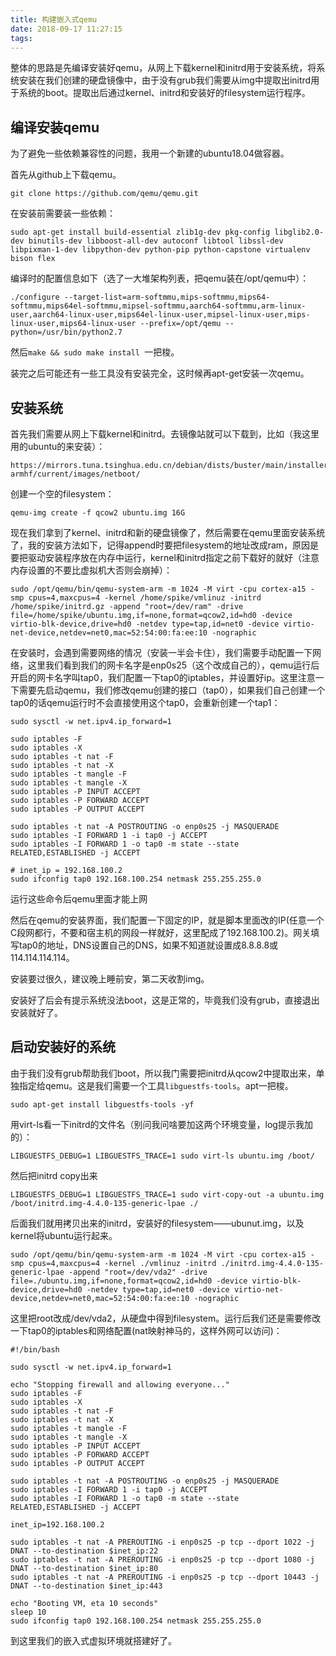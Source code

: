 ```yaml
---
title: 构建嵌入式qemu
date: 2018-09-17 11:27:15
tags:
---
```




整体的思路是先编译安装好qemu，从网上下载kernel和initrd用于安装系统，将系统安装在我们创建的硬盘镜像中，由于没有grub我们需要从img中提取出initrd用于系统的boot。提取出后通过kernel、initrd和安装好的filesystem运行程序。

<!-- more-->

## 编译安装qemu 

为了避免一些依赖兼容性的问题，我用一个新建的ubuntu18.04做容器。

首先从github上下载qemu。

```
git clone https://github.com/qemu/qemu.git
```

在安装前需要装一些依赖：

```
sudo apt-get install build-essential zlib1g-dev pkg-config libglib2.0-dev binutils-dev libboost-all-dev autoconf libtool libssl-dev libpixman-1-dev libpython-dev python-pip python-capstone virtualenv bison flex
```

编译时的配置信息如下（选了一大堆架构列表，把qemu装在/opt/qemu中）：

```
./configure --target-list=arm-softmmu,mips-softmmu,mips64-softmmu,mips64el-softmmu,mipsel-softmmu,aarch64-softmmu,arm-linux-user,aarch64-linux-user,mips64el-linux-user,mipsel-linux-user,mips-linux-user,mips64-linux-user --prefix=/opt/qemu --python=/usr/bin/python2.7
```

然后`make && sudo make install `一把梭。

装完之后可能还有一些工具没有安装完全，这时候再apt-get安装一次qemu。

## 安装系统

首先我们需要从网上下载kernel和initrd。去镜像站就可以下载到，比如（我这里用的ubuntu的来安装）：

```
https://mirrors.tuna.tsinghua.edu.cn/debian/dists/buster/main/installer-armhf/current/images/netboot/
```

创建一个空的filesystem：

```
qemu-img create -f qcow2 ubuntu.img 16G
```

现在我们拿到了kernel、initrd和新的硬盘镜像了，然后需要在qemu里面安装系统了，我的安装方法如下，记得append时要把filesystem的地址改成ram，原因是要把驱动安装程序放在内存中运行，kernel和initrd指定之前下载好的就好（注意内存设置的不要比虚拟机大否则会崩掉）：

```
sudo /opt/qemu/bin/qemu-system-arm -m 1024 -M virt -cpu cortex-a15 -smp cpus=4,maxcpus=4 -kernel /home/spike/vmlinuz -initrd /home/spike/initrd.gz -append "root=/dev/ram" -drive file=/home/spike/ubuntu.img,if=none,format=qcow2,id=hd0 -device virtio-blk-device,drive=hd0 -netdev type=tap,id=net0 -device virtio-net-device,netdev=net0,mac=52:54:00:fa:ee:10 -nographic
```

在安装时，会遇到需要网络的情况（安装一半会卡住），我们需要手动配置一下网络，这里我们看到我们的网卡名字是enp0s25（这个改成自己的），qemu运行后开启的网卡名字叫tap0，我们配置一下tap0的iptables，并设置好ip。这里注意一下需要先启动qemu，我们修改qemu创建的接口（tap0），如果我们自己创建一个tap0的话qemu运行时不会直接使用这个tap0，会重新创建一个tap1：

```
sudo sysctl -w net.ipv4.ip_forward=1

sudo iptables -F
sudo iptables -X
sudo iptables -t nat -F
sudo iptables -t nat -X
sudo iptables -t mangle -F
sudo iptables -t mangle -X
sudo iptables -P INPUT ACCEPT
sudo iptables -P FORWARD ACCEPT
sudo iptables -P OUTPUT ACCEPT

sudo iptables -t nat -A POSTROUTING -o enp0s25 -j MASQUERADE
sudo iptables -I FORWARD 1 -i tap0 -j ACCEPT
sudo iptables -I FORWARD 1 -o tap0 -m state --state RELATED,ESTABLISHED -j ACCEPT

# inet_ip = 192.168.100.2
sudo ifconfig tap0 192.168.100.254 netmask 255.255.255.0
```

运行这些命令后qemu里面才能上网

然后在qemu的安装界面，我们配置一下固定的IP，就是脚本里面改的IP(任意一个C段网都行，不要和宿主机的网段一样就好，这里配成了192.168.100.2)。网关填写tap0的地址，DNS设置自己的DNS，如果不知道就设置成8.8.8.8或114.114.114.114。

安装要过很久，建议晚上睡前安，第二天收割img。

安装好了后会有提示系统没法boot，这是正常的，毕竟我们没有grub，直接退出安装就好了。



## 启动安装好的系统

由于我们没有grub帮助我们boot，所以我门需要把initrd从qcow2中提取出来，单独指定给qemu。这是我们需要一个工具`libguestfs-tools`。apt一把梭。

```
sudo apt-get install libguestfs-tools -yf
```

用virt-ls看一下initrd的文件名（别问我问啥要加这两个环境变量，log提示我加的）：

```
LIBGUESTFS_DEBUG=1 LIBGUESTFS_TRACE=1 sudo virt-ls ubuntu.img /boot/
```

然后把initrd copy出来

```
LIBGUESTFS_DEBUG=1 LIBGUESTFS_TRACE=1 sudo virt-copy-out -a ubuntu.img /boot/initrd.img-4.4.0-135-generic-lpae ./
```

后面我们就用拷贝出来的initrd，安装好的filesystem——ubunut.img，以及kernel将ubuntu运行起来。

```
sudo /opt/qemu/bin/qemu-system-arm -m 1024 -M virt -cpu cortex-a15 -smp cpus=4,maxcpus=4 -kernel ./vmlinuz -initrd ./initrd.img-4.4.0-135-generic-lpae -append "root=/dev/vda2" -drive file=./ubuntu.img,if=none,format=qcow2,id=hd0 -device virtio-blk-device,drive=hd0 -netdev type=tap,id=net0 -device virtio-net-device,netdev=net0,mac=52:54:00:fa:ee:10 -nographic
```

这里把root改成/dev/vda2，从硬盘中得到filesystem。运行后我们还是需要修改一下tap0的iptables和网络配置(nat映射神马的，这样外网可以访问)：

```
#!/bin/bash

sudo sysctl -w net.ipv4.ip_forward=1

echo "Stopping firewall and allowing everyone..."
sudo iptables -F
sudo iptables -X
sudo iptables -t nat -F
sudo iptables -t nat -X
sudo iptables -t mangle -F
sudo iptables -t mangle -X
sudo iptables -P INPUT ACCEPT
sudo iptables -P FORWARD ACCEPT
sudo iptables -P OUTPUT ACCEPT

sudo iptables -t nat -A POSTROUTING -o enp0s25 -j MASQUERADE
sudo iptables -I FORWARD 1 -i tap0 -j ACCEPT
sudo iptables -I FORWARD 1 -o tap0 -m state --state RELATED,ESTABLISHED -j ACCEPT

inet_ip=192.168.100.2

sudo iptables -t nat -A PREROUTING -i enp0s25 -p tcp --dport 1022 -j DNAT --to-destination $inet_ip:22
sudo iptables -t nat -A PREROUTING -i enp0s25 -p tcp --dport 1080 -j DNAT --to-destination $inet_ip:80
sudo iptables -t nat -A PREROUTING -i enp0s25 -p tcp --dport 10443 -j DNAT --to-destination $inet_ip:443

echo "Booting VM, eta 10 seconds"
sleep 10
sudo ifconfig tap0 192.168.100.254 netmask 255.255.255.0
```



到这里我们的嵌入式虚拟环境就搭建好了。